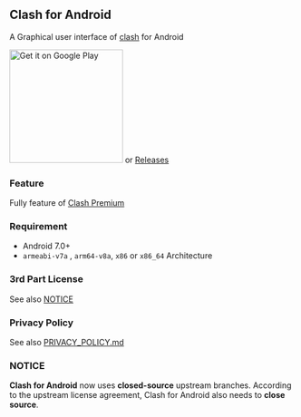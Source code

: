 ## Clash for Android

A Graphical user interface of [clash](https://github.com/Dreamacro/clash) for Android

<a href="https://play.google.com/store/apps/details?id=com.github.kr328.clash"><img width="200px" alt="Get it on Google Play" src="https://play.google.com/intl/en_us/badges/static/images/badges/en_badge_web_generic.png"/></a> or [Releases](https://github.com/Kr328/ClashForAndroid/releases)

### Feature

Fully feature of [Clash Premium](https://github.com/Dreamacro/clash/releases)


### Requirement

* Android 7.0+
* `armeabi-v7a` , `arm64-v8a`, `x86` or `x86_64` Architecture


### 3rd Part License

See also [NOTICE](./NOTICE)



###  Privacy Policy

See also [PRIVACY_POLICY.md](./PRIVACY_POLICY.md)



### NOTICE

**Clash for Android** now uses **closed-source** upstream branches. According to the upstream license agreement, Clash for Android also needs to **close source**.

